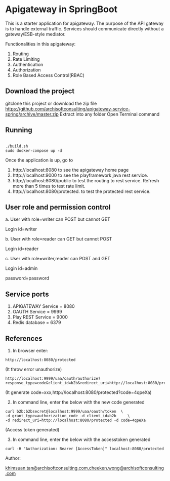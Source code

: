 # Apigateway in SpringBoot

This is a starter application for apigateway. The purpose of the API gateway is to handle external traffic.
Services should communicate directly without a gateway/ESB-style mediator.

Functionalities in this apigateway:

1. Routing
2. Rate Limiting
3. Authentication
4. Authorization
5. Role Based Access Control(RBAC)

## Download the project
gitclone this project or download the zip file https://github.com/archisoftconsulting/apigateway-service-spring/archive/master.zip
Extract into any folder
Open Terminal command


## Running

```

./build.sh
sudo docker-compose up -d

```

Once the application is up, go to 


1. http://localhost:8080 to see the apigateway home page
2. http://localhost:9000 to see the playframework java rest service.
3. http://localhost:8080/public to test the routing to rest service. Refresh more than 5 times to test rate limit.
4. http://localhost:8080/protected. to test the protected rest service. 

## User role and permission control

a. User with role=writer can POST but cannot GET

Login id=writer

b. User with role=reader can GET but cannot POST

Login id=reader

c. User with role=writer,reader can POST and GET

Login id=admin


password=password

## Service ports

1. APIGATEWAY Service = 8080
2. OAUTH Service = 9999
3. Play REST Service = 9000
4. Redis database = 6379

## References

1. In browser enter: 
```
http://localhost:8080/protected
```
(It throw error unauthorize)
 
```
http://localhost:9999/uaa/oauth/authorize?response_type=code&client_id=b2b&redirect_uri=http://localhost:8080/protected
```
(It generate code=xxx,http://localhost:8080/protected?code=4qpeXa)

2. In command line, enter the below with the new code generated
```
curl b2b:b2bsecret@localhost:9999/uaa/oauth/token  \
-d grant_type=authorization_code -d client_id=b2b     \
-d redirect_uri=http://localhost:8080/protected -d code=4qpeXa
```
(Access token generated)

3. In command line, enter the below with the accesstoken generated
```
curl -H "Authorization: Bearer [AccessToken]" localhost:8080/protected
```

Author:

khimsuan.tan@archisoftconsulting.com,cheeken.wong@archisoftconsulting.com
